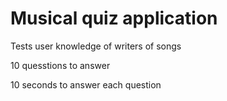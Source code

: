 
# Musical quiz application

Tests user knowledge of writers of songs

10 quesstions to answer

10 seconds to answer each question
 